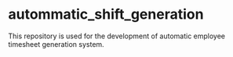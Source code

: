 # autommatic_shift_generation
This repository is used for the development of automatic employee timesheet generation system.
